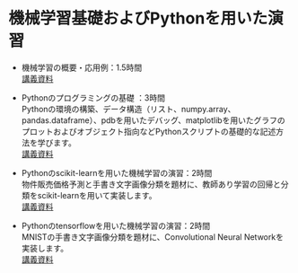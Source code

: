 # 機械学習基礎およびPythonを用いた演習

- 機械学習の概要・応用例：1.5時間  
[講義資料](https://github.com/hhachiya/AI-cyberlinks/blob/master/%E6%A9%9F%E6%A2%B0%E5%AD%A6%E7%BF%92%E3%81%AE%E6%A6%82%E8%A6%81%E3%83%BB%E5%BF%9C%E7%94%A8%E4%BE%8B.pdf)

- Pythonのプログラミングの基礎 ：3時間  
Pythonの環境の構築、データ構造（リスト、numpy.array、pandas.dataframe）、pdbを用いたデバッグ、matplotlibを用いたグラフのプロットおよびオブジェクト指向などPythonスクリプトの基礎的な記述方法を学びます。  
[講義資料](http://hirotaka-hachiya.hatenablog.com/entry/2019/05/26/212059)

- Pythonのscikit-learnを用いた機械学習の演習：2時間  
物件販売価格予測と手書き文字画像分類を題材に、教師あり学習の回帰と分類をscikit-learnを用いて実装します。  
[講義資料](http://hirotaka-hachiya.hatenablog.com/entry/2019/05/27/222803)

- Pythonのtensorflowを用いた機械学習の演習：2時間  
MNISTの手書き文字画像分類を題材に、Convolutional Neural Networkを実装します。  
[講義資料](http://hirotaka-hachiya.hatenablog.com/entry/XXXXX)
